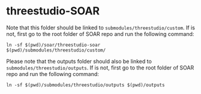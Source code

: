 # threestudio-SOAR

Note that this folder should be linked to `submodules/threestudio/custom`. If is not, first go to the root folder of SOAR repo and run the following command:

```
ln -sf $(pwd)/soar/threestudio-soar $(pwd)/submodules/threestudio/custom/ 
```

Please note that the outputs folder should also be linked to `submodules/threestudio/outputs`. If is not, first go to the root folder of SOAR repo and run the following command:

```
ln -sf $(pwd)/submodules/threestudio/outputs $(pwd)/outputs
```